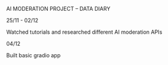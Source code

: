 AI MODERATION PROJECT – DATA DIARY

25/11 - 02/12

Watched tutorials and researched different AI moderation APIs

04/12

Built basic gradio app

